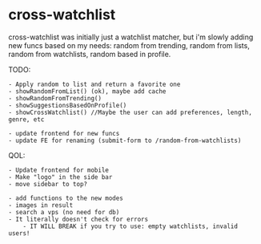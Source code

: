 # cross-watchlist
cross-watchlist was initially just a watchlist matcher, but i'm slowly adding new funcs based on my needs:
random from trending, random from lists, random from watchlists, random based in profile. 

<!-- ![Output](https://i.imgur.com/3jAtq3M.png) -->

TODO:

	- Apply random to list and return a favorite one
	- showRandomFromList() (ok), maybe add cache
	- showRandomFromTrending()
	- showSuggestionsBasedOnProfile()
	- showCrossWatchlist() //Maybe the user can add preferences, length, genre, etc

    - update frontend for new funcs
    - update FE for renaming (submit-form to /random-from-watchlists)

QOL: 

    - Update frontend for mobile
    - Make "logo" in the side bar
    - move sidebar to top? 

    - add functions to the new modes
    - images in result
    - search a vps (no need for db)
    - It literally doesn't check for errors
        - IT WILL BREAK if you try to use: empty watchlists, invalid users!
    